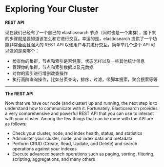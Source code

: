 # Exploring Your Cluster

**REST API**

现在我们已经有了一个自己的 elasticsearch 节点（同时也是一个集群），接下来的步骤就是要知道该怎么和它进行交互。幸运的是，elasticsearch 提供了一个功能非常全面且强大的 REST API 以便用户与其进行交互。简单举几个这个 API 可以做的是亲哪个：

* 检查你的集群，节点和索引是否健康，状态怎样以及一些其他统计信息
* 管理你的集群，节点和索引数据以及元数据
* 对你的索引进行增删改查操作
* 执行高阶查询操作，比如分页查询，排序，过滤，带脚本搜索，聚合搜索等等

***

**The REST API**

Now that we have our node (and cluster) up and running, the next step is to understand how to communicate with it. Fortunately, Elasticsearch provides a very comprehensive and powerful REST API that you can use to interact with your cluster. Among the few things that can be done with the API are as follows:

* Check your cluster, node, and index health, status, and statistics
* Administer your cluster, node, and index data and metadata
* Perform CRUD (Create, Read, Update, and Delete) and search operations against your indexes
* Execute advanced search operations such as paging, sorting, filtering, scripting, aggregations, and many others

